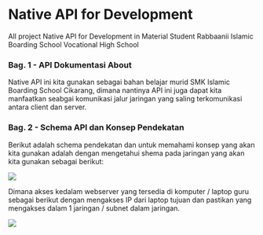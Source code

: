 # Native API for Development
All project Native API for Development in Material Student Rabbaanii Islamic Boarding School Vocational High School

### Bag. 1 - API Dokumentasi About
Native API ini kita gunakan sebagai bahan belajar murid SMK Islamic Boarding School Cikarang, dimana nantinya API ini juga dapat kita manfaatkan seabgai komunikasi jalur jaringan yang saling terkomunikasi antara client dan server.

### Bag. 2 - Schema API dan Konsep Pendekatan
Berikut adalah schema pendekatan dan untuk memahami konsep yang akan kita gunakan adalah dengan mengetahui shema pada jaringan yang akan kita gunakan sebagai berikut:

<img src="https://github.com/kutipduwa/Native-API/blob/master/captures/Screenshot%20from%202019-10-30%2010-20-46.png"/>

Dimana akses kedalam webserver yang tersedia di komputer / laptop guru sebagai berikut dengan mengakses IP dari laptop tujuan dan pastikan yang mengakses dalam 1 jaringan / subnet dalam jaringan.

<img src="https://github.com/kutipduwa/Native-API/blob/master/captures/Screenshot%20from%202019-10-30%2010-28-49.png"/>